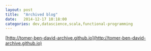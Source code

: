 ```yaml
---
layout: post
title:  "Archived blog"
date:   2014-12-17 10:18:00
categories: dev,datascience,scala,functional-programming
---
```


[http://tomer-ben-david-archive.github.io](http://tomer-ben-david-archive.github.io)